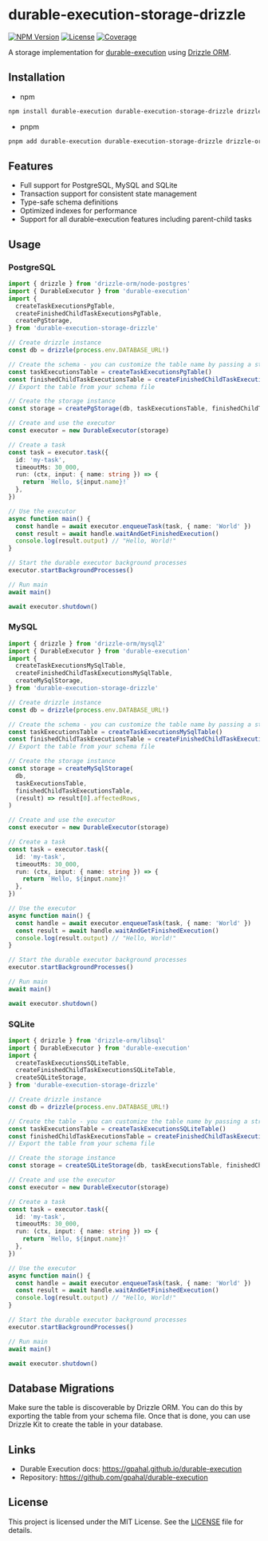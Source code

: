# durable-execution-storage-drizzle

[![NPM Version](https://img.shields.io/npm/v/durable-execution-storage-drizzle)](https://www.npmjs.com/package/durable-execution-storage-drizzle)
[![License](https://img.shields.io/npm/l/durable-execution-storage-drizzle)](https://github.com/gpahal/durable-execution/blob/main/LICENSE)
[![Coverage](https://img.shields.io/codecov/c/github/gpahal/durable-execution/main?flag=durable-execution-storage-drizzle)](https://codecov.io/gh/gpahal/durable-execution?flag=durable-execution-storage-drizzle)

A storage implementation for [durable-execution](https://github.com/gpahal/durable-execution)
using [Drizzle ORM](https://orm.drizzle.team/).

## Installation

- npm

```bash
npm install durable-execution durable-execution-storage-drizzle drizzle-orm
```

- pnpm

```bash
pnpm add durable-execution durable-execution-storage-drizzle drizzle-orm
```

## Features

- Full support for PostgreSQL, MySQL and SQLite
- Transaction support for consistent state management
- Type-safe schema definitions
- Optimized indexes for performance
- Support for all durable-execution features including parent-child tasks

## Usage

### PostgreSQL

```ts
import { drizzle } from 'drizzle-orm/node-postgres'
import { DurableExecutor } from 'durable-execution'
import {
  createTaskExecutionsPgTable,
  createFinishedChildTaskExecutionsPgTable,
  createPgStorage,
} from 'durable-execution-storage-drizzle'

// Create drizzle instance
const db = drizzle(process.env.DATABASE_URL!)

// Create the schema - you can customize the table name by passing a string to the function
const taskExecutionsTable = createTaskExecutionsPgTable()
const finishedChildTaskExecutionsTable = createFinishedChildTaskExecutionsPgTable()
// Export the table from your schema file

// Create the storage instance
const storage = createPgStorage(db, taskExecutionsTable, finishedChildTaskExecutionsTable)

// Create and use the executor
const executor = new DurableExecutor(storage)

// Create a task
const task = executor.task({
  id: 'my-task',
  timeoutMs: 30_000,
  run: (ctx, input: { name: string }) => {
    return `Hello, ${input.name}!`
  },
})

// Use the executor
async function main() {
  const handle = await executor.enqueueTask(task, { name: 'World' })
  const result = await handle.waitAndGetFinishedExecution()
  console.log(result.output) // "Hello, World!"
}

// Start the durable executor background processes
executor.startBackgroundProcesses()

// Run main
await main()

await executor.shutdown()
```

### MySQL

```ts
import { drizzle } from 'drizzle-orm/mysql2'
import { DurableExecutor } from 'durable-execution'
import {
  createTaskExecutionsMySqlTable,
  createFinishedChildTaskExecutionsMySqlTable,
  createMySqlStorage,
} from 'durable-execution-storage-drizzle'

// Create drizzle instance
const db = drizzle(process.env.DATABASE_URL!)

// Create the schema - you can customize the table name by passing a string to the function
const taskExecutionsTable = createTaskExecutionsMySqlTable()
const finishedChildTaskExecutionsTable = createFinishedChildTaskExecutionsMySqlTable()
// Export the table from your schema file

// Create the storage instance
const storage = createMySqlStorage(
  db,
  taskExecutionsTable,
  finishedChildTaskExecutionsTable,
  (result) => result[0].affectedRows,
)

// Create and use the executor
const executor = new DurableExecutor(storage)

// Create a task
const task = executor.task({
  id: 'my-task',
  timeoutMs: 30_000,
  run: (ctx, input: { name: string }) => {
    return `Hello, ${input.name}!`
  },
})

// Use the executor
async function main() {
  const handle = await executor.enqueueTask(task, { name: 'World' })
  const result = await handle.waitAndGetFinishedExecution()
  console.log(result.output) // "Hello, World!"
}

// Start the durable executor background processes
executor.startBackgroundProcesses()

// Run main
await main()

await executor.shutdown()
```

### SQLite

```ts
import { drizzle } from 'drizzle-orm/libsql'
import { DurableExecutor } from 'durable-execution'
import {
  createTaskExecutionsSQLiteTable,
  createFinishedChildTaskExecutionsSQLiteTable,
  createSQLiteStorage,
} from 'durable-execution-storage-drizzle'

// Create drizzle instance
const db = drizzle(process.env.DATABASE_URL!)

// Create the table - you can customize the table name by passing a string to the function
const taskExecutionsTable = createTaskExecutionsSQLiteTable()
const finishedChildTaskExecutionsTable = createFinishedChildTaskExecutionsSQLiteTable()
// Export the table from your schema file

// Create the storage instance
const storage = createSQLiteStorage(db, taskExecutionsTable, finishedChildTaskExecutionsTable)

// Create and use the executor
const executor = new DurableExecutor(storage)

// Create a task
const task = executor.task({
  id: 'my-task',
  timeoutMs: 30_000,
  run: (ctx, input: { name: string }) => {
    return `Hello, ${input.name}!`
  },
})

// Use the executor
async function main() {
  const handle = await executor.enqueueTask(task, { name: 'World' })
  const result = await handle.waitAndGetFinishedExecution()
  console.log(result.output) // "Hello, World!"
}

// Start the durable executor background processes
executor.startBackgroundProcesses()

// Run main
await main()

await executor.shutdown()
```

## Database Migrations

Make sure the table is discoverable by Drizzle ORM. You can do this by exporting the table from
your schema file. Once that is done, you can use Drizzle Kit to create the table in your database.

## Links

- Durable Execution docs: <https://gpahal.github.io/durable-execution>
- Repository: <https://github.com/gpahal/durable-execution>

## License

This project is licensed under the MIT License. See the
[LICENSE](https://github.com/gpahal/durable-execution/blob/main/LICENSE) file for details.
